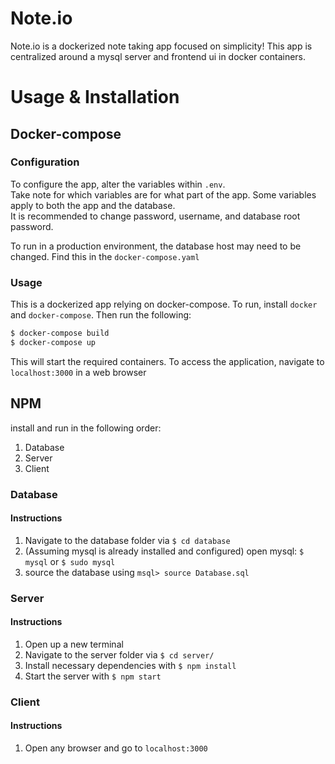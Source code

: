 # Note<span></span>.io
Note<span></span>.io is a dockerized note taking app focused on simplicity! 
This app is centralized around a mysql server and frontend ui in docker containers.

# Usage & Installation
## Docker-compose
### Configuration
To configure the app, alter the variables within `.env`.  
Take note for which variables are for what part of the app. Some variables apply to both the app and the database.  
It is recommended to change password, username, and database root password.  
  
To run in a production environment, the database host may need to be changed. Find this in the `docker-compose.yaml`

### Usage
This is a dockerized app relying on docker-compose. To run, install `docker` and `docker-compose`. Then run the following:  
```bash
$ docker-compose build
$ docker-compose up
```  
This will start the required containers. To access the application, navigate to `localhost:3000` in a web browser  
  
## NPM
install and run in the following order:
1. Database
2. Server
3. Client

### Database
#### Instructions
1. Navigate to the database folder via `$ cd database`
2. (Assuming mysql is already installed and configured) open mysql: `$ mysql` or `$ sudo mysql`
3. source the database using `msql> source Database.sql`

### Server
#### Instructions
1. Open up a new terminal
2. Navigate to the server folder via `$ cd server/`
3. Install necessary dependencies with `$ npm install`
4. Start the server with `$ npm start`

### Client
#### Instructions
1. Open any browser and go to `localhost:3000`
